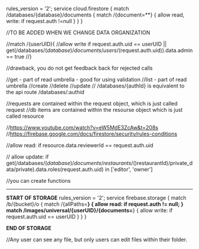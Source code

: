 rules_version = '2';
service cloud.firestore {
match /databases/{database}/documents {
match /{document=\*\*} {
allow read, write: if request.auth !=null
}
}
}

//TO BE ADDED WHEN WE CHANGE DATA ORGANIZATION

//match /{userUID}{
//allow write if request.auth.uid == userUID || get(/databases/$(database)/documents/users/$(request.auth.uid)).data.admin == true
//}

//drawback, you do not get feedback back for rejected calls

//get - part of read umbrella - good for using validation
//list - part of read umbrella
//create
//delete
//update
// /databases/{authId} is equivalent to the api route /databases/:authid

//requests are contained within the request object, which is just called request
//db items are contained within the resourse object which is just called resource

//https://www.youtube.com/watch?v=eW5MdE3ZcAw&t=208s
//https://firebase.google.com/docs/firestore/security/rules-conditions

//allow read: if resource.data.reviewerId == request.auth.uid

// allow update: if get(/databases/$(database)/documents/restaurants/$()restaurantId)/private_data/private).data.roles(request.auth.uid) in ['editor', 'owner']

//you can create functions

---

**START OF STORAGE**
rules_version = '2';
service firebase.storage {
match /b/{bucket}/o {
match /{allPaths=**} {
allow read: if request.auth != null;
}
match /images/universal/{userUID}/{documents=**} {
allow write: if request.auth.uid == userUID
}
}
}

**END OF STORAGE**

//Any user can see any file, but only users can edit files within their folder.
